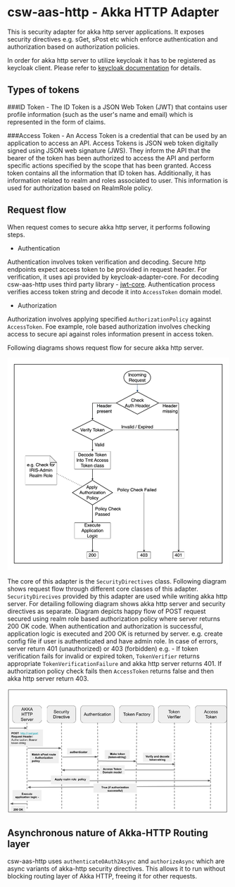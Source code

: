 # csw-aas-http - Akka HTTP Adapter 

This is security adapter for akka http server applications. It exposes security directives e.g. sGet, sPost etc which enforce
authentication and authorization based on authorization policies.

In order for akka http server to utilize keycloak it has to be registered as keycloak client. Please refer to [keycloak documentation](https://www.keycloak.org/getting-started/getting-started-zip)
for details.

## Types of tokens

###ID Token - 
The ID Token is a JSON Web Token (JWT) that contains user profile information (such as the user's name and email) 
which is represented in the form of claims.

###Access Token - 
An Access Token is a credential that can be used by an application to access an API. Access Tokens is JSON web token digitally 
signed using JSON web signature (JWS). They inform the API that the bearer of the token has been authorized to access the API and perform 
specific actions specified by the scope that has been granted. Access token contains all the information that ID token has. 
Additionally, it has information related to realm and roles associated to user. This information is used for authorization 
based on RealmRole policy.

## Request flow 

When request comes to secure akka http server, it performs following steps.

- Authentication 

Authentication involves token verification and decoding. Secure http endpoints expect access token to be provided in request header. 
For verification, it uses api provided by keycloak-adapter-core. For decoding csw-aas-http uses third party library - [jwt-core](https://github.com/jwt-scala/jwt-scala).
Authentication process verifies access token string and decode 
it into `AccessToken` domain model. 

- Authorization

Authorization involves applying specified `AuthorizationPolicy` against `AccessToken`. Foe example, role based authorization 
involves checking access to secure api against roles information present in access token.
 
Following diagrams shows request flow for secure akka http server.

![akka-http-workflow.png](akka-http-workflow.png) 



The core of this adapter is the `SecurityDirectives` class. Following diagram shows request flow through different core classes
of this adapter. `SecurityDirecives` provided by this adapter are used while writing akka http server. For detailing following
diagram shows akka http server and security directives as separate. Diagram depicts happy flow of POST request secured using realm 
role based authorization policy where server returns 200 OK code. When authentication and authorization is successful, application logic
is executed and 200 OK is returned by server. e.g. create config file if user is authenticated and have admin role. 
In case of errors, server return 401 (unauthorized) or 403 (forbidden) e.g. - If token verification fails for invalid or 
expired token, `TokenVerifier` returns appropriate `TokenVerificationFailure` and akka http server returns 401. 
If authorization policy check fails then `AccessToken` returns false and then akka http server return 403.

![aas-http-sequence-diagram](aas-http-sequence-diagram.png)

## Asynchronous nature of Akka-HTTP Routing layer

csw-aas-http uses `authenticateOAuth2Async` and `authorizeAsync` which are async variants of akka-http security directives. This allows 
it to run without blocking routing layer of Akka HTTP, freeing it for other requests.
